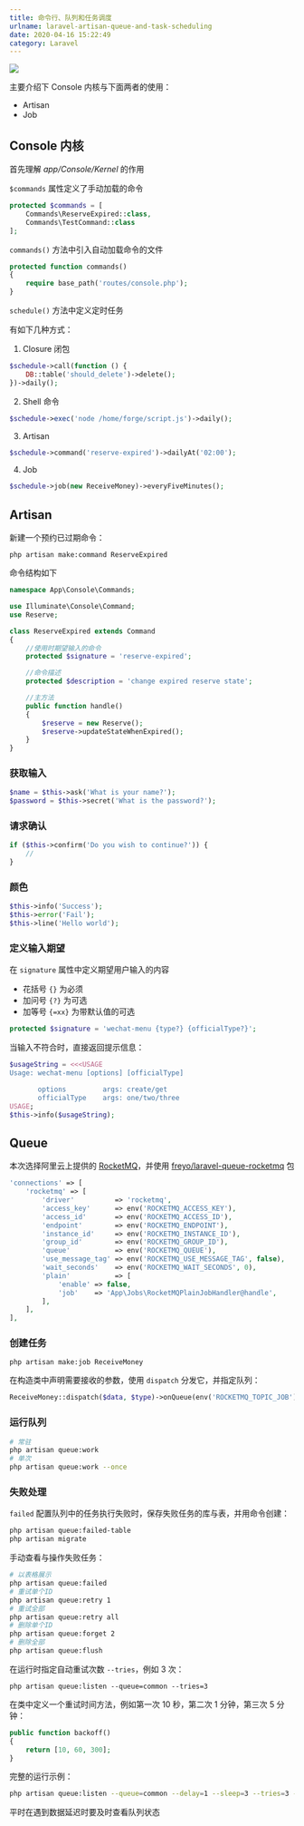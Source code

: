 ```yaml
---
title: 命令行、队列和任务调度
urlname: laravel-artisan-queue-and-task-scheduling
date: 2020-04-16 15:22:49
category: Laravel
---
```


![](https://i.imgtg.com/2022/08/23/K68mB.png)

主要介绍下 Console 内核与下面两者的使用：

- Artisan
- Job

<!-- more -->

## Console 内核

首先理解 *app/Console/Kernel* 的作用

`$commands` 属性定义了手动加载的命令

```php
protected $commands = [
    Commands\ReserveExpired::class,
    Commands\TestCommand::class
];
```

`commands()` 方法中引入自动加载命令的文件

```php
protected function commands()
{
    require base_path('routes/console.php');
}
```

`schedule()` 方法中定义定时任务

有如下几种方式：

1. Closure 闭包
```php
$schedule->call(function () {
    DB::table('should_delete')->delete();
})->daily();
```

2. Shell 命令
```php
$schedule->exec('node /home/forge/script.js')->daily();
```

3. Artisan
```php
$schedule->command('reserve-expired')->dailyAt('02:00');
```

4. Job
```php
$schedule->job(new ReceiveMoney)->everyFiveMinutes();
```

## Artisan

新建一个预约已过期命令：

```
php artisan make:command ReserveExpired
```

命令结构如下

```php
namespace App\Console\Commands;

use Illuminate\Console\Command;
use Reserve;

class ReserveExpired extends Command
{
    //使用时期望输入的命令
    protected $signature = 'reserve-expired';

    //命令描述
    protected $description = 'change expired reserve state';

    //主方法
    public function handle()
    {
        $reserve = new Reserve();
        $reserve->updateStateWhenExpired();
    }
}
```

### 获取输入

```php
$name = $this->ask('What is your name?');
$password = $this->secret('What is the password?');
```

### 请求确认
```php
if ($this->confirm('Do you wish to continue?')) {
    //
}
```

### 颜色
```php
$this->info('Success');
$this->error('Fail');
$this->line('Hello world');
```

### 定义输入期望

在 `signature` 属性中定义期望用户输入的内容

- 花括号 `{}` 为必须
- 加问号 `{?}` 为可选
- 加等号 `{=xx}` 为带默认值的可选

```php
protected $signature = 'wechat-menu {type?} {officialType?}';
```

当输入不符合时，直接返回提示信息：
```php
$usageString = <<<USAGE
Usage: wechat-menu [options] [officialType]

       options         args: create/get
       officialType    args: one/two/three
USAGE;
$this->info($usageString);
```

## Queue

本次选择阿里云上提供的 [RocketMQ](https://help.aliyun.com/document_detail/141783.html)，并使用 [freyo/laravel-queue-rocketmq](https://github.com/freyo/laravel-queue-rocketmq) 包

```php config/queue.php
'connections' => [
    'rocketmq' => [
        'driver'          => 'rocketmq',
        'access_key'      => env('ROCKETMQ_ACCESS_KEY'),
        'access_id'       => env('ROCKETMQ_ACCESS_ID'),
        'endpoint'        => env('ROCKETMQ_ENDPOINT'),
        'instance_id'     => env('ROCKETMQ_INSTANCE_ID'),
        'group_id'        => env('ROCKETMQ_GROUP_ID'),
        'queue'           => env('ROCKETMQ_QUEUE'),
        'use_message_tag' => env('ROCKETMQ_USE_MESSAGE_TAG', false),
        'wait_seconds'    => env('ROCKETMQ_WAIT_SECONDS', 0),
        'plain'           => [
            'enable' => false,
            'job'    => 'App\Jobs\RocketMQPlainJobHandler@handle',
        ],
    ],
],
```

### 创建任务

```
php artisan make:job ReceiveMoney
```

在构造类中声明需要接收的参数，使用 `dispatch` 分发它，并指定队列：

```php
ReceiveMoney::dispatch($data, $type)->onQueue(env('ROCKETMQ_TOPIC_JOB'));
```

### 运行队列

```bash
# 常驻
php artisan queue:work
# 单次
php artisan queue:work --once
```

### 失败处理

`failed` 配置队列中的任务执行失败时，保存失败任务的库与表，并用命令创建：

```bash
php artisan queue:failed-table
php artisan migrate
```

手动查看与操作失败任务：

```bash
# 以表格展示
php artisan queue:failed
# 重试单个ID
php artisan queue:retry 1
# 重试全部
php artisan queue:retry all
# 删除单个ID
php artisan queue:forget 2
# 删除全部
php artisan queue:flush
```

在运行时指定自动重试次数 `--tries`，例如 3 次：

```
php artisan queue:listen --queue=common --tries=3
```

在类中定义一个重试时间方法，例如第一次 10 秒，第二次 1 分钟，第三次 5 分钟：

```php
public function backoff()
{
    return [10, 60, 300];
}
```

完整的运行示例：

```bash
php artisan queue:listen --queue=common --delay=1 --sleep=3 --tries=3 --timeout=600 --quiet | bash >> /var/log/message_common.log 2>&1
```

平时在遇到数据延迟时要及时查看队列状态
